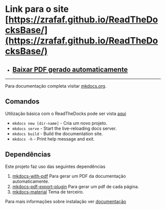 # Link para o site [https://zrafaf.github.io/ReadTheDocksBase/](https://zrafaf.github.io/ReadTheDocksBase/)

* ## [Baixar PDF gerado automaticamente](https://github.com/ZRafaF/ReadTheDocksBase/raw/gh-pages/pdf/document.pdf)

___

Para documentação completa visitar [mkdocs.org](https://www.mkdocs.org).

## Comandos

Utilização básica com o ReadTheDocks pode ser vista [aqui](https://docs.readthedocs.io/en/stable/intro/getting-started-with-mkdocs.html)

* `mkdocs new [dir-name]` - Cria um novo projeto.
* `mkdocs serve` - Start the live-reloading docs server.
* `mkdocs build` - Build the documentation site.
* `mkdocs -h` - Print help message and exit.

## Dependências

Este projeto faz uso das seguintes dependências

1. [mkdocs-with-pdf](https://github.com/orzih/mkdocs-with-pdf) Para gerar um PDF da documentação automaticamente.
2. [mkdocs-pdf-export-plugin](https://github.com/zhaoterryy/mkdocs-pdf-export-plugin) Para gerar um pdf de cada página.
3. [mkdocs-material](https://squidfunk.github.io/mkdocs-material/) Tema de terceiro.

Para mais informações sobre instalação ver [documentação](https://zrafaf.github.io/ReadTheDocksBase/Setup/Setup/)